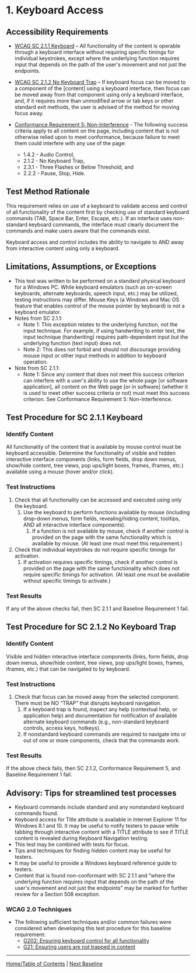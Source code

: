 # 1. Keyboard Access

## Accessibility Requirements
* [WCAG SC  2.1.1 Keyboard](https://www.w3.org/TR/UNDERSTANDING-WCAG20/keyboard-operation-keyboard-operable.html) – All functionality of the content is operable through a keyboard interface without requiring specific timings for individual keystrokes, except where the underlying function requires input that depends on the path of the user's movement and not just the endpoints.  

* [WCAG SC 2.1.2 No Keyboard Trap](https://www.w3.org/TR/UNDERSTANDING-WCAG20/keyboard-operation-trapping.html) – If keyboard focus can be moved to a component of the [content] using a keyboard interface, then focus can be moved away from that component using only a keyboard interface, and, if it requires more than unmodified arrow or tab keys or other standard exit methods, the user is advised of the method for moving focus away.

* [Conformance Requirement 5: Non-Interference](https://www.w3.org/TR/WCAG20/#cc5) - The following success criteria apply to all content on the page, including content that is not otherwise relied upon to meet conformance, because failure to meet them could interfere with any use of the page:
   * 1.4.2 - Audio Control,
   * 2.1.2 - No Keyboard Trap,
   * 2.3.1 - Three Flashes or Below Threshold, and
   * 2.2.2 - Pause, Stop, Hide.
    
## Test Method Rationale
This requirement relies on use of a keyboard to validate access and control of all functionality of the content first by checking use of standard keyboard commands (TAB, Space Bar, Enter, Escape, etc.). If an interface uses non-standard keyboard commands, the interface must clearly document the commands and make users aware that the commands exist.

Keyboard access and control includes the ability to navigate to AND away from interactive content using only a keyboard. 

## Limitations, Assumptions, or Exceptions
* This test was written to be performed on a standard physical keyboard for a Windows PC. While keyboard emulators (such as on-screen keyboards, alternate keyboards, speech input, etc.) may be utilized, testing instructions may differ. Mouse Keys (a Windows and Mac OS feature that enables control of the mouse pointer by keyboard) is not a keyboard emulator.
* Notes from SC 2.1.1:
   * Note 1: This exception relates to the underlying function, not the input technique. For example, if using handwriting to enter text, the input technique (handwriting) requires path-dependent input but the underlying function (text input) does not.
   * Note 2: This does not forbid and should not discourage providing mouse input or other input methods in addition to keyboard operation.
* Note from SC 2.1.1:
   * Note 1: Since any content that does not meet this success criterion can interfere with a user's ability to use the whole page [or software application], all content on the Web page [or in software] (whether it is used to meet other success criteria or not) must meet this success criterion. See Conformance Requirement 5: Non-Interference.

## Test Procedure for SC 2.1.1 Keyboard
### Identify Content
All functionality of the content that is available by mouse control must be keyboard accessible. Determine the functionality of visible and hidden interactive interface components (links, form fields, drop down menus, show/hide content, tree views, pop ups/light boxes, frames, iframes, etc.) available using a mouse (hover and/or click).

### Test Instructions
1.	Check that all functionality can be accessed and executed using only the keyboard.
    1. Use the keyboard to perform functions available by mouse (including drop-down menus, form fields, revealing/hiding content, tooltips, AND all interactive interface components). 
        1. If a function is not available by mouse, check if another control is provided on the page with the same functionality which is available by mouse. (At least one must meet this requirement.)
1. Check that individual keystrokes do not require specific timings for activation.
     1. If activation requires specific timings, check if another control is provided on the page with the same functionality which does not require specific timings for activation. (At least one must be available without specific timings to activate.)
 
### Test Results
If any of the above checks fail, then SC 2.1.1 and Baseline Requirement 1 fail.

## Test Procedure for SC 2.1.2 No Keyboard Trap
### Identify Content
Visible and hidden interactive interface components (links, form fields, drop down menus, show/hide content, tree views, pop ups/light boxes, frames, iframes, etc.) that can be navigated to by keyboard.

### Test Instructions
1.	Check that focus can be moved away from the selected component. There must be NO “TRAP” that disrupts keyboard navigation.
    1. If a keyboard trap is found, inspect any help (contextual help, or application help) and documentation for notification of available alternate keyboard commands (e.g., non-standard keyboard controls, access keys, hotkeys).
    1. If nonstandard keyboard commands are required to navigate into or out of one or more components, check that the commands work.

### Test Results
If the above check fails, then SC 2.1.2, Conformance Requirement 5, and Baseline Requirement 1 fail.

## Advisory: Tips for streamlined test processes
* Keyboard commands include standard and any nonstandard keyboard commands found. 
* Keyboard access for Title attribute is available in Internet Explorer 11 for Windows 8.1 and 10. It may be useful to notify testers to pause while tabbing through interactive content with a TITLE attribute to see if TITLE content is revealed during Keyboard Navigation testing.
* This test may be combined with tests for focus.
* Tips and techniques for finding hidden content may be useful for testers.
* It may be useful to provide a Windows keyboard reference guide to testers.
* Content that is found non-conformant with SC 2.1.1 and “where the underlying function requires input that depends on the path of the user's movement and not just the endpoints" may be marked for further review for a Section 508 exception.

### WCAG 2.0 Techniques
* The following sufficient techniques and/or common failures were considered when developing this test procedure for this baseline requirement:
    * [G202: Ensuring keyboard control for all functionality](http://www.w3.org/TR/WCAG20-TECHS/G202.html)
    * [G21: Ensuring users are not trapped in content](http://www.w3.org/TR/WCAG20-TECHS/G21.html)

-------------------------------------------------
[Home/Table of Contents](index.md)    |    [Next Baseline](02FocusVisible.md)
